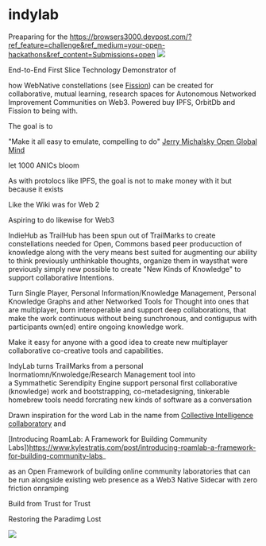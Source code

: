 # indylab

Preaparing for the https://browsers3000.devpost.com/?ref_feature=challenge&ref_medium=your-open-hackathons&ref_content=Submissions+open
![](https://challengepost-s3-challengepost.netdna-ssl.com/photos/production/challenge_photos/001/587/919/datas/full_width.png)

End-to-End First Slice Technology Demonstrator of 


how WebNative constellations (see [Fission](https://fission.codes))
can be created for
collaborative, mutual learning, research spaces for 
Autonomous Networked Improvement Communities on Web3.
Powered buy IPFS, OrbitDb and Fission to being with.

The goal is to 

"Make it all easy to emulate,
compelling to do" [Jerry Michalsky Open Global Mind](https://hyp.is/ytzAKvXGEeurRiMRiP6Hnw/docdrop.org/video/54iZWI9Does/)

let 1000 ANICs bloom

As with protolocs like IPFS,
the goal is not to make money with it but because it exists

Like the Wiki was for Web 2

Aspiring to do likewise for Web3

IndieHub as TrailHub has been spun out of TrailMarks to create constellations needed for
Open, Commons based peer producuction of knowledge along with the very means best suited for 
augmenting our ability to think previously unthinkable thoughts, organize them in waysthat were previously simply new possible to create "New Kinds of Knowledge" to support collaborative Intentions.


Turn Single Player, Personal Information/Knowledge Management, 
Personal Knowledge Graphs and ather Networked Tools for Thought into
ones that are multiplayer, born interoperable and support deep collaborations,
that make the work continuous without being sunchronous,
and contigupus with participants own(ed) entire ongoing knowledge work.

Make it easy for anyone with a good idea to create new 
multiplayer collaborative co-creative tools and capabilities.

IndyLab turns TrailMarks from a personal Inormatiomn/Knwoledge/Research Management  tool into  
a Symmathetic Serendipity Engine support personal first collaborative (knowledge) work and bootstrapping, co-metadesigning, tinkerable homebrew tools needd forcrating new kinds of software as a conversation

Drawn inspiration for the word Lab in the name from
[Collective Intelligence collaboratory](https://www.collectiveintelligencecollaboratory.com/)
and

[Introducing RoamLab: A Framework for Building Community Labs])https://www.kylestratis.com/post/introducing-roamlab-a-framework-for-building-community-labs_

as an Open Framework of building online community laboratories that can be run alongside existing web presence as a
Web3 Native Sidecar with zero friction onramping

Build from Trust for Trust

Restoring the Paradimg Lost

![](https://ipfs.runfission.com/ipfs/bafybeicbh6a5bfxusqje4pdbm6xt3qjwua3aurdksmbxjxvbqw7hyrfnby/p/MindDrive/2021/08/Images/Augmentation%20Research%20Center%20Lab.jpg)




